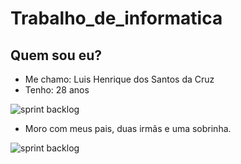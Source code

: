 # Trabalho_de_informatica

## Quem sou eu?


* Me chamo: Luis Henrique dos Santos da Cruz
* Tenho: 28 anos

  
![sprint backlog](https://github.com/Luis180695/Photo/blob/main/IMG_8417.jpg)


* Moro com meus pais, duas irmãs e uma sobrinha.

  
![sprint backlog](https://github.com/Luis180695/Photo/blob/main/Imagem%20do%20WhatsApp%20de%202023-08-17%20%C3%A0(s)%2022.08.03.jpg)


